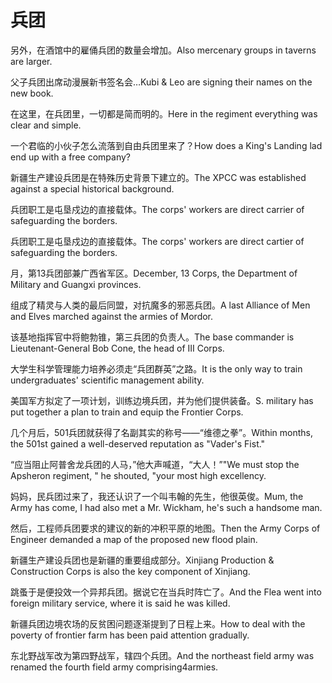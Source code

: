 # 兵团

<p><span class="chinese">另外，在酒馆中的雇俑兵团的数量会增加。</span><span class="english">Also mercenary groups in taverns are larger.</span></p>

<p><span class="chinese">父子兵团出席动漫展新书签名会…</span><span class="english">Kubi & Leo are signing their names on the new book.</span></p>

<p><span class="chinese">在这里，在兵团里，一切都是简而明的。</span><span class="english">Here in the regiment everything was clear and simple.</span></p>

<p><span class="chinese">一个君临的小伙子怎么流落到自由兵团里来了？</span><span class="english">How does a King's Landing lad end up with a free company?</span></p>

<p><span class="chinese">新疆生产建设兵团是在特殊历史背景下建立的。</span><span class="english">The XPCC was established against a special historical background.</span></p>

<p><span class="chinese">兵团职工是屯垦戍边的直接载体。</span><span class="english">The corps' workers are direct carrier of safeguarding the borders.</span></p>

<p><span class="chinese">兵团职工是屯垦戍边的直接载体。</span><span class="english">The corps' workers are direct cartier of safeguarding the borders.</span></p>

<p><span class="chinese">月，第13兵团部兼广西省军区。</span><span class="english">December, 13 Corps, the Department of Military and Guangxi provinces.</span></p>

<p><span class="chinese">组成了精灵与人类的最后同盟，对抗魔多的邪恶兵团。</span><span class="english">A last Alliance of Men and Elves marched against the armies of Mordor.</span></p>

<p><span class="chinese">该基地指挥官中将鲍勃锥，第三兵团的负责人。</span><span class="english">The base commander is Lieutenant-General Bob Cone, the head of III Corps.</span></p>

<p><span class="chinese">大学生科学管理能力培养必须走“兵团群英”之路。</span><span class="english">It is the only way to train undergraduates' scientific management ability.</span></p>

<p><span class="chinese">美国军方拟定了一项计划，训练边境兵团，并为他们提供装备。</span><span class="english">S. military has put together a plan to train and equip the Frontier Corps.</span></p>

<p><span class="chinese">几个月后，501兵团就获得了名副其实的称号——“维德之拳”。</span><span class="english">Within months, the 501st gained a well-deserved reputation as "Vader's Fist."</span></p>

<p><span class="chinese">“应当阻止阿普舍龙兵团的人马，”他大声喊道，“大人！”</span><span class="english">"We must stop the Apsheron regiment, " he shouted, "your most high excellency.</span></p>

<p><span class="chinese">妈妈，民兵团过来了，我还认识了一个叫韦翰的先生，他很英俊。</span><span class="english">Mum, the Army has come, I had also met a Mr. Wickham, he's such a handsome man.</span></p>

<p><span class="chinese">然后，工程师兵团要求的建议的新的冲积平原的地图。</span><span class="english">Then the Army Corps of Engineer demanded a map of the proposed new flood plain.</span></p>

<p><span class="chinese">新疆生产建设兵团也是新疆的重要组成部分。</span><span class="english">Xinjiang Production & Construction Corps is also the key component of Xinjiang.</span></p>

<p><span class="chinese">跳蚤于是便投效一个异邦兵团。据说它在当兵时阵亡了。</span><span class="english">And the Flea went into foreign military service, where it is said he was killed.</span></p>

<p><span class="chinese">新疆兵团边境农场的反贫困问题逐渐提到了日程上来。</span><span class="english">How to deal with the poverty of frontier farm has been paid attention gradually.</span></p>

<p><span class="chinese">东北野战军改为第四野战军，辖四个兵团。</span><span class="english">And the northeast field army was renamed the fourth field army comprising4armies.</span></p>

